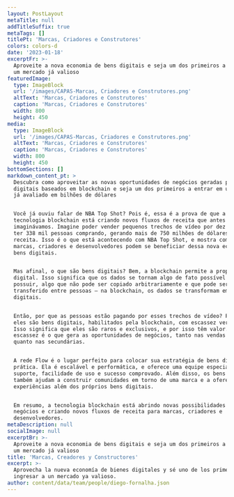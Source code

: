 ```yaml
---
layout: PostLayout
metaTitle: null
addTitleSuffix: true
metaTags: []
titlePt: 'Marcas, Criadores e Construtores'
colors: colors-d
date: '2023-01-18'
excerptFr: >-
  Aproveite a nova economia de bens digitais e seja um dos primeiros a entrar em
  um mercado já valioso
featuredImage:
  type: ImageBlock
  url: '/images/CAPAS-Marcas, Criadores e Construtores.png'
  altText: 'Marcas, Criadores e Construtores'
  caption: 'Marcas, Criadores e Construtores'
  width: 800
  height: 450
media:
  type: ImageBlock
  url: '/images/CAPAS-Marcas, Criadores e Construtores.png'
  altText: 'Marcas, Criadores e Construtores'
  caption: 'Marcas, Criadores e Construtores'
  width: 800
  height: 450
bottomSections: []
markdown_content_pt: >
  Descubra como aproveitar as novas oportunidades de negócios geradas pelos bens
  digitais baseados em blockchain e seja um dos primeiros a entrar em um mercado
  já avaliado em bilhões de dólares


  Você já ouviu falar de NBA Top Shot? Pois é, essa é a prova de que a
  tecnologia blockchain está criando novos fluxos de receita que antes nem
  imaginávamos. Imagine poder vender pequenos trechos de vídeo por dez dólares e
  ter 338 mil pessoas comprando, gerando mais de 750 milhões de dólares em
  receita. Isso é o que está acontecendo com NBA Top Shot, e mostra como as
  marcas, criadores e desenvolvedores podem se beneficiar dessa nova economia de
  bens digitais.


  Mas afinal, o que são bens digitais? Bem, a blockchain permite a propriedade
  digital. Isso significa que os dados se tornam algo de fato possível de se
  possuir, algo que não pode ser copiado arbitrariamente e que pode ser
  transferido entre pessoas – na blockchain, os dados se transformam em bens
  digitais.


  Então, por que as pessoas estão pagando por esses trechos de vídeo? Porque
  eles são bens digitais, habilitados pela blockchain, com escassez verificável.
  Isso significa que eles são raros e exclusivos, e por isso têm valor. E essa
  escassez é o que gera as oportunidades de negócios, tanto nas vendas primárias
  quanto nas secundárias.


  A rede Flow é o lugar perfeito para colocar sua estratégia de bens digitais em
  prática. Ela é escalável e performática, e oferece uma equipe especializada,
  suporte, facilidade de uso e sucesso comprovado. Além disso, os bens digitais
  também ajudam a construir comunidades em torno de uma marca e a oferecer
  experiências além dos próprios bens digitais.


  Em resumo, a tecnologia blockchain está abrindo novas possibilidades de
  negócios e criando novos fluxos de receita para marcas, criadores e
  desenvolvedores.
metaDescription: null
socialImage: null
excerptBr: >-
  Aproveite a nova economia de bens digitais e seja um dos primeiros a entrar em
  um mercado já valioso
title: 'Marcas, Creadores y Constructores'
excerpt: >-
  Aprovecha la nueva economía de bienes digitales y sé uno de los primeros en
  ingresar a un mercado ya valioso.
author: content/data/team/people/diego-fornalha.json
---
```


